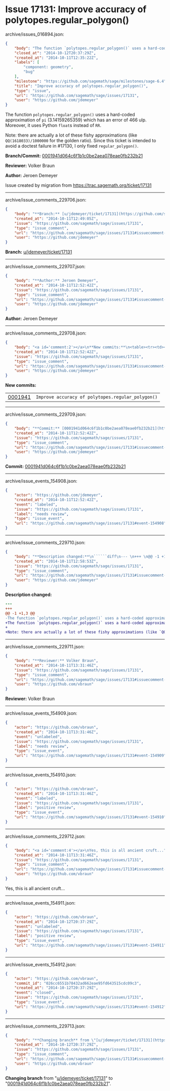 # Issue 17131: Improve accuracy of polytopes.regular_polygon()

archive/issues_016894.json:
```json
{
    "body": "The function `polytopes.regular_polygon()` uses a hard-coded approximation of `pi` (3.14159265359) which has an error of 466 ulp. Moreover, it uses Python `float`s instead of `RR`.\n\nNote: there are actually a lot of these fishy approximations (like `QQ(1618033)/1000000` for the golden ratio). Since this ticket is intended to avoid a doctest failure in #17130, I only fixed `regular_polygon()`.\n\n**Branch/Commit:** [0001941d064c6f1b1c0be2aea078eae0fb232b21](https://github.com/sagemath/sagetrac-mirror/commit/0001941d064c6f1b1c0be2aea078eae0fb232b21)\n\n**Reviewer:** Volker Braun\n\n**Author:** Jeroen Demeyer\n\nIssue created by migration from https://trac.sagemath.org/ticket/17131\n\n",
    "closed_at": "2014-10-12T20:37:29Z",
    "created_at": "2014-10-11T12:35:22Z",
    "labels": [
        "component: geometry",
        "bug"
    ],
    "milestone": "https://github.com/sagemath/sage/milestones/sage-6.4",
    "title": "Improve accuracy of polytopes.regular_polygon()",
    "type": "issue",
    "url": "https://github.com/sagemath/sage/issues/17131",
    "user": "https://github.com/jdemeyer"
}
```
The function `polytopes.regular_polygon()` uses a hard-coded approximation of `pi` (3.14159265359) which has an error of 466 ulp. Moreover, it uses Python `float`s instead of `RR`.

Note: there are actually a lot of these fishy approximations (like `QQ(1618033)/1000000` for the golden ratio). Since this ticket is intended to avoid a doctest failure in #17130, I only fixed `regular_polygon()`.

**Branch/Commit:** [0001941d064c6f1b1c0be2aea078eae0fb232b21](https://github.com/sagemath/sagetrac-mirror/commit/0001941d064c6f1b1c0be2aea078eae0fb232b21)

**Reviewer:** Volker Braun

**Author:** Jeroen Demeyer

Issue created by migration from https://trac.sagemath.org/ticket/17131





---

archive/issue_comments_229706.json:
```json
{
    "body": "**Branch:** [u/jdemeyer/ticket/17131](https://github.com/sagemath/sagetrac-mirror/tree/u/jdemeyer/ticket/17131)",
    "created_at": "2014-10-11T12:49:05Z",
    "issue": "https://github.com/sagemath/sage/issues/17131",
    "type": "issue_comment",
    "url": "https://github.com/sagemath/sage/issues/17131#issuecomment-229706",
    "user": "https://github.com/jdemeyer"
}
```

**Branch:** [u/jdemeyer/ticket/17131](https://github.com/sagemath/sagetrac-mirror/tree/u/jdemeyer/ticket/17131)



---

archive/issue_comments_229707.json:
```json
{
    "body": "**Author:** Jeroen Demeyer",
    "created_at": "2014-10-11T12:52:42Z",
    "issue": "https://github.com/sagemath/sage/issues/17131",
    "type": "issue_comment",
    "url": "https://github.com/sagemath/sage/issues/17131#issuecomment-229707",
    "user": "https://github.com/jdemeyer"
}
```

**Author:** Jeroen Demeyer



---

archive/issue_comments_229708.json:
```json
{
    "body": "<a id='comment:2'></a>\n**New commits:**\n<table><tr><td><a href=\"https://github.com/sagemath/sagetrac-mirror/commit/0001941d064c6f1b1c0be2aea078eae0fb232b21\">0001941</a></td><td><code>Improve accuracy of polytopes.regular_polygon()</code></td></tr></table>\n",
    "created_at": "2014-10-11T12:52:42Z",
    "issue": "https://github.com/sagemath/sage/issues/17131",
    "type": "issue_comment",
    "url": "https://github.com/sagemath/sage/issues/17131#issuecomment-229708",
    "user": "https://github.com/jdemeyer"
}
```

<a id='comment:2'></a>
**New commits:**
<table><tr><td><a href="https://github.com/sagemath/sagetrac-mirror/commit/0001941d064c6f1b1c0be2aea078eae0fb232b21">0001941</a></td><td><code>Improve accuracy of polytopes.regular_polygon()</code></td></tr></table>




---

archive/issue_comments_229709.json:
```json
{
    "body": "**Commit:** [0001941d064c6f1b1c0be2aea078eae0fb232b21](https://github.com/sagemath/sagetrac-mirror/commit/0001941d064c6f1b1c0be2aea078eae0fb232b21)",
    "created_at": "2014-10-11T12:52:42Z",
    "issue": "https://github.com/sagemath/sage/issues/17131",
    "type": "issue_comment",
    "url": "https://github.com/sagemath/sage/issues/17131#issuecomment-229709",
    "user": "https://github.com/jdemeyer"
}
```

**Commit:** [0001941d064c6f1b1c0be2aea078eae0fb232b21](https://github.com/sagemath/sagetrac-mirror/commit/0001941d064c6f1b1c0be2aea078eae0fb232b21)



---

archive/issue_events_154908.json:
```json
{
    "actor": "https://github.com/jdemeyer",
    "created_at": "2014-10-11T12:52:42Z",
    "event": "labeled",
    "issue": "https://github.com/sagemath/sage/issues/17131",
    "label": "needs review",
    "type": "issue_event",
    "url": "https://github.com/sagemath/sage/issues/17131#event-154908"
}
```



---

archive/issue_comments_229710.json:
```json
{
    "body": "**Description changed:**\n``````diff\n--- \n+++ \n@@ -1 +1,3 @@\n-The function `polytopes.regular_polygon()` uses a hard-coded approximation of `pi` (3.14159265359) which has an error of 466 ulp. Moreover, it uses Python `float`s instead of `RR`, which breaks a doctest in #17130.\n+The function `polytopes.regular_polygon()` uses a hard-coded approximation of `pi` (3.14159265359) which has an error of 466 ulp. Moreover, it uses Python `float`s instead of `RR`.\n+\n+Note: there are actually a lot of these fishy approximations (like `QQ(1618033)/1000000` for the golden ratio). Since this ticket is intended to avoid a doctest failure in #17130, I only fixed `regular_polygon()`.\n``````\n",
    "created_at": "2014-10-11T12:58:53Z",
    "issue": "https://github.com/sagemath/sage/issues/17131",
    "type": "issue_comment",
    "url": "https://github.com/sagemath/sage/issues/17131#issuecomment-229710",
    "user": "https://github.com/jdemeyer"
}
```

**Description changed:**
``````diff
--- 
+++ 
@@ -1 +1,3 @@
-The function `polytopes.regular_polygon()` uses a hard-coded approximation of `pi` (3.14159265359) which has an error of 466 ulp. Moreover, it uses Python `float`s instead of `RR`, which breaks a doctest in #17130.
+The function `polytopes.regular_polygon()` uses a hard-coded approximation of `pi` (3.14159265359) which has an error of 466 ulp. Moreover, it uses Python `float`s instead of `RR`.
+
+Note: there are actually a lot of these fishy approximations (like `QQ(1618033)/1000000` for the golden ratio). Since this ticket is intended to avoid a doctest failure in #17130, I only fixed `regular_polygon()`.
``````




---

archive/issue_comments_229711.json:
```json
{
    "body": "**Reviewer:** Volker Braun",
    "created_at": "2014-10-11T13:31:46Z",
    "issue": "https://github.com/sagemath/sage/issues/17131",
    "type": "issue_comment",
    "url": "https://github.com/sagemath/sage/issues/17131#issuecomment-229711",
    "user": "https://github.com/vbraun"
}
```

**Reviewer:** Volker Braun



---

archive/issue_events_154909.json:
```json
{
    "actor": "https://github.com/vbraun",
    "created_at": "2014-10-11T13:31:46Z",
    "event": "unlabeled",
    "issue": "https://github.com/sagemath/sage/issues/17131",
    "label": "needs review",
    "type": "issue_event",
    "url": "https://github.com/sagemath/sage/issues/17131#event-154909"
}
```



---

archive/issue_events_154910.json:
```json
{
    "actor": "https://github.com/vbraun",
    "created_at": "2014-10-11T13:31:46Z",
    "event": "labeled",
    "issue": "https://github.com/sagemath/sage/issues/17131",
    "label": "positive review",
    "type": "issue_event",
    "url": "https://github.com/sagemath/sage/issues/17131#event-154910"
}
```



---

archive/issue_comments_229712.json:
```json
{
    "body": "<a id='comment:4'></a>\nYes, this is all ancient cruft...",
    "created_at": "2014-10-11T13:31:46Z",
    "issue": "https://github.com/sagemath/sage/issues/17131",
    "type": "issue_comment",
    "url": "https://github.com/sagemath/sage/issues/17131#issuecomment-229712",
    "user": "https://github.com/vbraun"
}
```

<a id='comment:4'></a>
Yes, this is all ancient cruft...



---

archive/issue_events_154911.json:
```json
{
    "actor": "https://github.com/vbraun",
    "created_at": "2014-10-12T20:37:29Z",
    "event": "unlabeled",
    "issue": "https://github.com/sagemath/sage/issues/17131",
    "label": "positive review",
    "type": "issue_event",
    "url": "https://github.com/sagemath/sage/issues/17131#event-154911"
}
```



---

archive/issue_events_154912.json:
```json
{
    "actor": "https://github.com/vbraun",
    "commit_id": "026cc6551b78432ad662eae95fd643515cdc09c3",
    "created_at": "2014-10-12T20:37:29Z",
    "event": "closed",
    "issue": "https://github.com/sagemath/sage/issues/17131",
    "type": "issue_event",
    "url": "https://github.com/sagemath/sage/issues/17131#event-154912"
}
```



---

archive/issue_comments_229713.json:
```json
{
    "body": "**Changing branch** from \"[u/jdemeyer/ticket/17131](https://github.com/sagemath/sagetrac-mirror/tree/u/jdemeyer/ticket/17131)\" to \"[0001941d064c6f1b1c0be2aea078eae0fb232b21](https://github.com/sagemath/sagetrac-mirror/commit/0001941d064c6f1b1c0be2aea078eae0fb232b21)\".",
    "created_at": "2014-10-12T20:37:29Z",
    "issue": "https://github.com/sagemath/sage/issues/17131",
    "type": "issue_comment",
    "url": "https://github.com/sagemath/sage/issues/17131#issuecomment-229713",
    "user": "https://github.com/vbraun"
}
```

**Changing branch** from "[u/jdemeyer/ticket/17131](https://github.com/sagemath/sagetrac-mirror/tree/u/jdemeyer/ticket/17131)" to "[0001941d064c6f1b1c0be2aea078eae0fb232b21](https://github.com/sagemath/sagetrac-mirror/commit/0001941d064c6f1b1c0be2aea078eae0fb232b21)".
